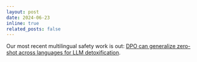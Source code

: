 ```yaml
---
layout: post
date: 2024-06-23
inline: true
related_posts: false
---
```


Our most recent multilingual safety work is out: [DPO can generalize zero-shot across languages for LLM detoxification](https://arxiv.org/abs/2406.16235).
